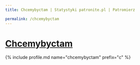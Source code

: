 ```yaml
---
title: Chcemybyctam | Statystyki patronite.pl | Patromierz

permalink: /chcemybyctam
---
```


# [Chcemybyctam](https://patronite.pl/chcemybyctam)

{% include profile.md name="chcemybyctam" prefix="c" %}
